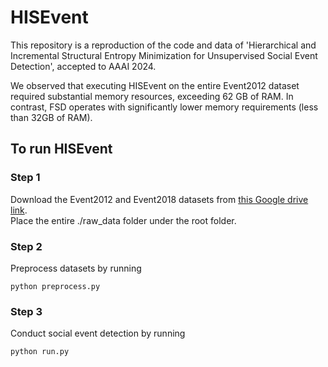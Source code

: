 # HISEvent
This repository is a reproduction of the code and data of 'Hierarchical and Incremental Structural Entropy Minimization for Unsupervised Social Event Detection', accepted to AAAI 2024.

We observed that executing HISEvent on the entire Event2012 dataset required substantial memory resources, exceeding 62 GB of RAM. In contrast, FSD operates with significantly lower memory requirements (less than 32GB of RAM).

## To run HISEvent

### Step 1
Download the Event2012 and Event2018 datasets from [this Google drive link](https://drive.google.com/drive/folders/1i0VWPo4YeXYssVejOulDvgnYsBnAppYb?usp=drive_link).<br />
Place the entire ./raw_data folder under the root folder.

### Step 2
Preprocess datasets by running
```
python preprocess.py
```
### Step 3
Conduct social event detection by running
```
python run.py
```

